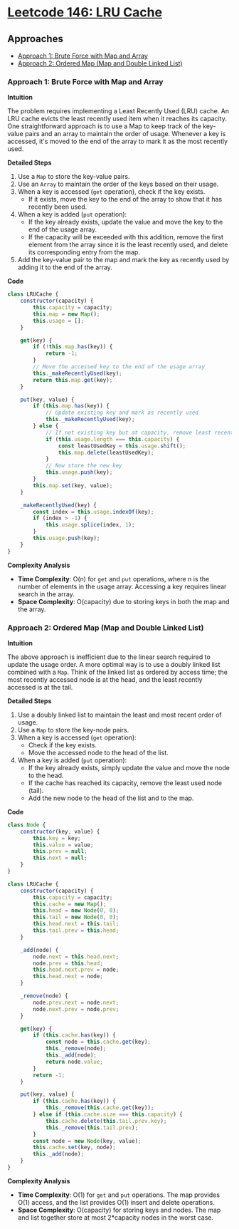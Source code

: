 # [Leetcode 146: LRU Cache](https://leetcode.com/problems/lru-cache/)

## Approaches
- [Approach 1: Brute Force with Map and Array](#approach-1-brute-force-with-map-and-array)
- [Approach 2: Ordered Map (Map and Double Linked List)](#approach-2-ordered-map-map-and-double-linked-list)

### Approach 1: Brute Force with Map and Array

**Intuition**

The problem requires implementing a Least Recently Used (LRU) cache. An LRU cache evicts the least recently used item when it reaches its capacity. One straightforward approach is to use a Map to keep track of the key-value pairs and an array to maintain the order of usage. Whenever a key is accessed, it's moved to the end of the array to mark it as the most recently used.

**Detailed Steps**

1. Use a `Map` to store the key-value pairs.
2. Use an `Array` to maintain the order of the keys based on their usage.
3. When a key is accessed (`get` operation), check if the key exists.
   - If it exists, move the key to the end of the array to show that it has recently been used.
4. When a key is added (`put` operation):
   - If the key already exists, update the value and move the key to the end of the usage array.
   - If the capacity will be exceeded with this addition, remove the first element from the array since it is the least recently used, and delete its corresponding entry from the map.
5. Add the key-value pair to the map and mark the key as recently used by adding it to the end of the array.

**Code**

```javascript
class LRUCache {
    constructor(capacity) {
        this.capacity = capacity;
        this.map = new Map();
        this.usage = [];
    }

    get(key) {
        if (!this.map.has(key)) {
            return -1;
        }
        // Move the accessed key to the end of the usage array
        this._makeRecentlyUsed(key);
        return this.map.get(key);
    }

    put(key, value) {
        if (this.map.has(key)) {
            // Update existing key and mark as recently used
            this._makeRecentlyUsed(key);
        } else {
            // If not existing key but at capacity, remove least recently used item
            if (this.usage.length === this.capacity) {
                const leastUsedKey = this.usage.shift();
                this.map.delete(leastUsedKey);
            }
            // Now store the new key
            this.usage.push(key);
        }
        this.map.set(key, value);
    }

    _makeRecentlyUsed(key) {
        const index = this.usage.indexOf(key);
        if (index > -1) {
            this.usage.splice(index, 1);
        }
        this.usage.push(key);
    }
}
```

**Complexity Analysis**

- **Time Complexity**: O(n) for `get` and `put` operations, where n is the number of elements in the usage array. Accessing a key requires linear search in the array.
- **Space Complexity**: O(capacity) due to storing keys in both the map and the array.

### Approach 2: Ordered Map (Map and Double Linked List)

**Intuition**

The above approach is inefficient due to the linear search required to update the usage order. A more optimal way is to use a doubly linked list combined with a `Map`. Think of the linked list as ordered by access time; the most recently accessed node is at the head, and the least recently accessed is at the tail.

**Detailed Steps**

1. Use a doubly linked list to maintain the least and most recent order of usage.
2. Use a `Map` to store the key-node pairs.
3. When a key is accessed (`get` operation):
   - Check if the key exists.
   - Move the accessed node to the head of the list.
4. When a key is added (`put` operation):
   - If the key already exists, simply update the value and move the node to the head.
   - If the cache has reached its capacity, remove the least used node (tail).
   - Add the new node to the head of the list and to the map.

**Code**

```javascript
class Node {
    constructor(key, value) {
        this.key = key;
        this.value = value;
        this.prev = null;
        this.next = null;
    }
}

class LRUCache {
    constructor(capacity) {
        this.capacity = capacity;
        this.cache = new Map();
        this.head = new Node(0, 0);
        this.tail = new Node(0, 0);
        this.head.next = this.tail;
        this.tail.prev = this.head;
    }

    _add(node) {
        node.next = this.head.next;
        node.prev = this.head;
        this.head.next.prev = node;
        this.head.next = node;
    }

    _remove(node) {
        node.prev.next = node.next;
        node.next.prev = node.prev;
    }

    get(key) {
        if (this.cache.has(key)) {
            const node = this.cache.get(key);
            this._remove(node);
            this._add(node);
            return node.value;
        }
        return -1;
    }

    put(key, value) {
        if (this.cache.has(key)) {
            this._remove(this.cache.get(key));
        } else if (this.cache.size === this.capacity) {
            this.cache.delete(this.tail.prev.key);
            this._remove(this.tail.prev);
        }
        const node = new Node(key, value);
        this.cache.set(key, node);
        this._add(node);
    }
}
```

**Complexity Analysis**

- **Time Complexity**: O(1) for `get` and `put` operations. The map provides O(1) access, and the list provides O(1) insert and delete operations.
- **Space Complexity**: O(capacity) for storing keys and nodes. The map and list together store at most 2*capacity nodes in the worst case.

